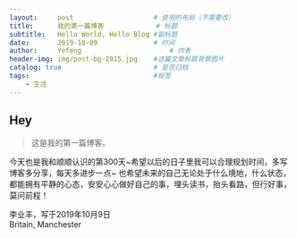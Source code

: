 ```yaml
---
layout:     post   				    # 使用的布局（不需要改）
title:      我的第一篇博客 			# 标题 
subtitle:   Hello World, Hello Blog #副标题
date:       2019-10-09 				# 时间
author:     Yefeng 						# 作者
header-img: img/post-bg-2015.jpg 	#这篇文章标题背景图片
catalog: true 						# 是否归档
tags:								#标签
    - 生活
---
```

## Hey
>这是我的第一篇博客。

今天也是我和顺顺认识的第300天~希望以后的日子里我可以合理规划时间，多写博客多分享，每天多进步一点~
也希望未来的自己无论处于什么境地，什么状态，都能拥有平静的心态，安安心心做好自己的事，埋头读书，抬头看路，但行好事，莫问前程！



李业丰，写于2019年10月9日<br>
Britain, Manchester

